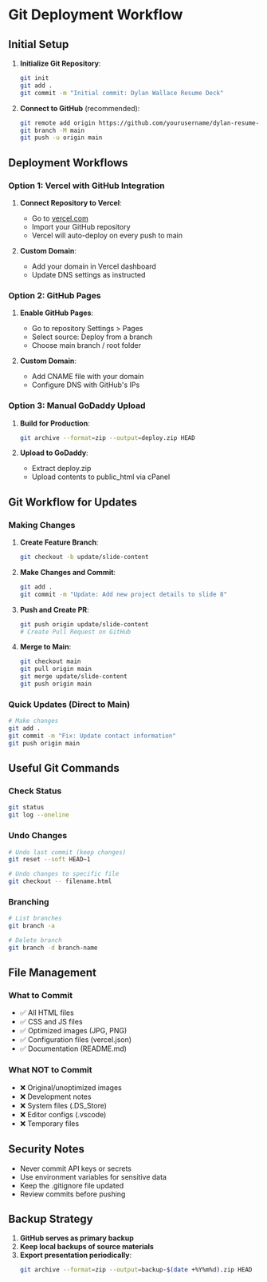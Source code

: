 # Git Deployment Workflow

## Initial Setup

1. **Initialize Git Repository**:
   ```bash
   git init
   git add .
   git commit -m "Initial commit: Dylan Wallace Resume Deck"
   ```

2. **Connect to GitHub** (recommended):
   ```bash
   git remote add origin https://github.com/yourusername/dylan-resume-deck.git
   git branch -M main
   git push -u origin main
   ```

## Deployment Workflows

### Option 1: Vercel with GitHub Integration

1. **Connect Repository to Vercel**:
   - Go to [vercel.com](https://vercel.com)
   - Import your GitHub repository
   - Vercel will auto-deploy on every push to main

2. **Custom Domain**:
   - Add your domain in Vercel dashboard
   - Update DNS settings as instructed

### Option 2: GitHub Pages

1. **Enable GitHub Pages**:
   - Go to repository Settings > Pages
   - Select source: Deploy from a branch
   - Choose main branch / root folder

2. **Custom Domain**:
   - Add CNAME file with your domain
   - Configure DNS with GitHub's IPs

### Option 3: Manual GoDaddy Upload

1. **Build for Production**:
   ```bash
   git archive --format=zip --output=deploy.zip HEAD
   ```

2. **Upload to GoDaddy**:
   - Extract deploy.zip
   - Upload contents to public_html via cPanel

## Git Workflow for Updates

### Making Changes

1. **Create Feature Branch**:
   ```bash
   git checkout -b update/slide-content
   ```

2. **Make Changes and Commit**:
   ```bash
   git add .
   git commit -m "Update: Add new project details to slide 8"
   ```

3. **Push and Create PR**:
   ```bash
   git push origin update/slide-content
   # Create Pull Request on GitHub
   ```

4. **Merge to Main**:
   ```bash
   git checkout main
   git pull origin main
   git merge update/slide-content
   git push origin main
   ```

### Quick Updates (Direct to Main)

```bash
# Make changes
git add .
git commit -m "Fix: Update contact information"
git push origin main
```

## Useful Git Commands

### Check Status
```bash
git status
git log --oneline
```

### Undo Changes
```bash
# Undo last commit (keep changes)
git reset --soft HEAD~1

# Undo changes to specific file
git checkout -- filename.html
```

### Branching
```bash
# List branches
git branch -a

# Delete branch
git branch -d branch-name
```

## File Management

### What to Commit
- ✅ All HTML files
- ✅ CSS and JS files
- ✅ Optimized images (JPG, PNG)
- ✅ Configuration files (vercel.json)
- ✅ Documentation (README.md)

### What NOT to Commit
- ❌ Original/unoptimized images
- ❌ Development notes
- ❌ System files (.DS_Store)
- ❌ Editor configs (.vscode)
- ❌ Temporary files

## Security Notes

- Never commit API keys or secrets
- Use environment variables for sensitive data
- Keep the .gitignore file updated
- Review commits before pushing

## Backup Strategy

1. **GitHub serves as primary backup**
2. **Keep local backups of source materials**
3. **Export presentation periodically**:
   ```bash
   git archive --format=zip --output=backup-$(date +%Y%m%d).zip HEAD
   ```

